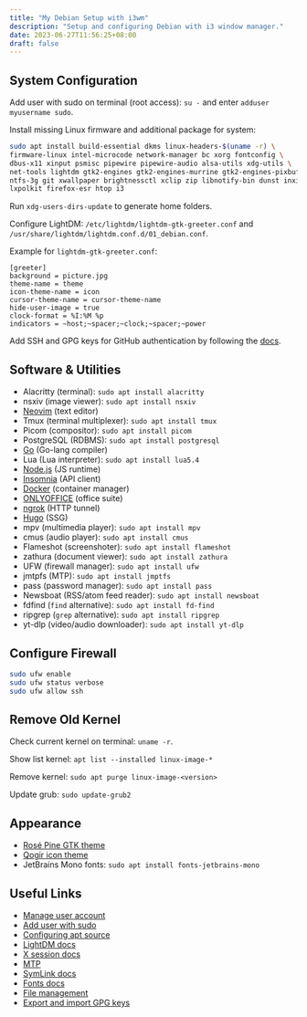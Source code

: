 ```yaml
---
title: "My Debian Setup with i3wm"
description: "Setup and configuring Debian with i3 window manager."
date: 2023-06-27T11:56:25+08:00
draft: false
---
```


## System Configuration

Add user with sudo on terminal (root access): `su -` and enter
`adduser myusername sudo`.

Install missing Linux firmware and additional package for system:

```bash {lineNos=false}
sudo apt install build-essential dkms linux-headers-$(uname -r) \
firmware-linux intel-microcode network-manager bc xorg fontconfig \
dbus-x11 xinput psmisc pipewire pipewire-audio alsa-utils xdg-utils \
net-tools lightdm gtk2-engines gtk2-engines-murrine gtk2-engines-pixbuf \
ntfs-3g git xwallpaper brightnessctl xclip zip libnotify-bin dunst inxi \
lxpolkit firefox-esr htop i3
```

Run `xdg-users-dirs-update` to generate home folders.

Configure LightDM: `/etc/lightdm/lightdm-gtk-greeter.conf`
and `/usr/share/lightdm/lightdm.conf.d/01_debian.conf`.

Example for `lightdm-gtk-greeter.conf`:

```
[greeter]
background = picture.jpg
theme-name = theme
icon-theme-name = icon
cursor-theme-name = cursor-theme-name
hide-user-image = true
clock-format = %I:%M %p
indicators = ~host;~spacer;~clock;~spacer;~power
```

Add SSH and GPG keys for GitHub authentication by following
the [docs](https://docs.github.com/en/authentication).

## Software & Utilities

- Alacritty (terminal): `sudo apt install alacritty`
- nsxiv (image viewer): `sudo apt install nsxiv`
- [Neovim](https://neovim.io/) (text editor)
- Tmux (terminal multiplexer): `sudo apt install tmux`
- Picom (compositor): `sudo apt install picom`
- PostgreSQL (RDBMS): `sudo apt install postgresql`
- [Go](https://go.dev) (Go-lang compiler)
- Lua (Lua interpreter): `sudo apt install lua5.4`
- [Node.js](https://nodejs.org) (JS runtime)
- [Insomnia](https://insomnia.rest) (API client)
- [Docker](https://www.docker.com) (container manager)
- [ONLYOFFICE](https://www.onlyoffice.com) (office suite)
- [ngrok](https://ngrok.com) (HTTP tunnel)
- [Hugo](https://gohugo.io) (SSG)
- mpv (multimedia player): `sudo apt install mpv`
- cmus (audio player): `sudo apt install cmus`
- Flameshot (screenshoter): `sudo apt install flameshot`
- zathura (document viewer): `sudo apt install zathura`
- UFW (firewall manager): `sudo apt install ufw`
- jmtpfs (MTP): `sudo apt install jmptfs`
- pass (password manager): `sudo apt install pass`
- Newsboat (RSS/atom feed reader): `sudo apt install newsboat`
- fdfind (`find` alternative): `sudo apt install fd-find`
- ripgrep (`grep` alternative): `sudo apt install ripgrep`
- yt-dlp (video/audio downloader): `sudo apt install yt-dlp`

## Configure Firewall

```bash
sudo ufw enable
sudo ufw status verbose
sudo ufw allow ssh
```

## Remove Old Kernel

Check current kernel on terminal: `uname -r`.

Show list kernel: `apt list --installed linux-image-*`

Remove kernel: `sudo apt purge linux-image-<version>`

Update grub: `sudo update-grub2`

## Appearance

- [Rosé Pine GTK theme](https://github.com/rose-pine-gtk)
- [Qogir icon theme](https://example.com)
- JetBrains Mono fonts: `sudo apt install fonts-jetbrains-mono`

## Useful Links

- [Manage user account](https://wiki.debian.org/UserAccounts)
- [Add user with sudo](https://wiki.debian.org/sudo)
- [Configuring apt source](https://wiki.debian.org/SourcesList)
- [LightDM docs](https://wiki.debian.org/LightDM)
- [X session docs](https://wiki.debian.org/Xsession)
- [MTP](https://wiki.debian.org/mtp)
- [SymLink docs](https://wiki.debian.org/SymLink)
- [Fonts docs](https://wiki.debian.org/Fonts)
- [File management](https://wiki.debian.org/CommandsFileManager)
- [Export and import GPG keys](https://wiki.debian.org/EvolutionSecurity)
